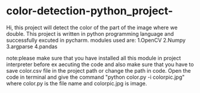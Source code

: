 # color-detection-python_project-
Hi, this project will detect the color of the part of the image where we double.
This project is written in python programming language and successfully excuted in pycharm.
modules used are:
 1.OpenCV
 2.Numpy
 3.argparse
 4.pandas
 
 note:please make sure that you have installed all this module in project interpreter before ex aecuting the code 
 and also make sure that you have to save color.csv file in the project path or change the path in code. Open the code in terminal and give the command "python color.py -i colorpic.jpg" where color.py is the file name and colorpic.jpg is image.

